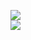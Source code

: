 [![](https://img.shields.io/badge/Made%20With-Github%20Spray-lightgrey.svg?style=for-the-badge&logo=github)](https://github.com/Annihil/github-spray#10385)  
[![](https://i.imgur.com/2DrTn0Z.gif)](https://github.com/Annihil/github-spray)